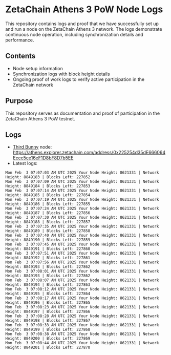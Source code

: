 # ZetaChain Athens 3 PoW Node Logs
This repository contains logs and proof that we have successfully set up and run a node on the ZetaChain Athens 3 network. The logs demonstrate continuous node operation, including synchronization details and performance.

## Contents
- Node setup information
- Synchronization logs with block height details
- Ongoing proof of work logs to verify active participation in the ZetaChain network

## Purpose
This repository serves as documentation and proof of participation in the ZetaChain Athens 3 PoW testnet.

## Logs

- [Third Bunny](https://thirdbunny.xyz/) node: https://athens.explorer.zetachain.com/address/0x225254d35dE666064Eccc5ce16eF1D8bF8D7b5EE
- Latest logs:
```
Mon Feb  3 07:07:03 AM UTC 2025 Your Node Height: 8621331 | Network Height: 8849183 | Blocks Left: 227852
Mon Feb  3 07:07:09 AM UTC 2025 Your Node Height: 8621331 | Network Height: 8849184 | Blocks Left: 227853
Mon Feb  3 07:07:14 AM UTC 2025 Your Node Height: 8621331 | Network Height: 8849185 | Blocks Left: 227854
Mon Feb  3 07:07:19 AM UTC 2025 Your Node Height: 8621331 | Network Height: 8849186 | Blocks Left: 227855
Mon Feb  3 07:07:24 AM UTC 2025 Your Node Height: 8621331 | Network Height: 8849187 | Blocks Left: 227856
Mon Feb  3 07:07:30 AM UTC 2025 Your Node Height: 8621331 | Network Height: 8849188 | Blocks Left: 227857
Mon Feb  3 07:07:35 AM UTC 2025 Your Node Height: 8621331 | Network Height: 8849189 | Blocks Left: 227858
Mon Feb  3 07:07:40 AM UTC 2025 Your Node Height: 8621331 | Network Height: 8849190 | Blocks Left: 227859
Mon Feb  3 07:07:45 AM UTC 2025 Your Node Height: 8621331 | Network Height: 8849191 | Blocks Left: 227860
Mon Feb  3 07:07:51 AM UTC 2025 Your Node Height: 8621331 | Network Height: 8849192 | Blocks Left: 227861
Mon Feb  3 07:07:56 AM UTC 2025 Your Node Height: 8621331 | Network Height: 8849193 | Blocks Left: 227862
Mon Feb  3 07:08:01 AM UTC 2025 Your Node Height: 8621331 | Network Height: 8849193 | Blocks Left: 227862
Mon Feb  3 07:08:07 AM UTC 2025 Your Node Height: 8621331 | Network Height: 8849194 | Blocks Left: 227863
Mon Feb  3 07:08:12 AM UTC 2025 Your Node Height: 8621331 | Network Height: 8849195 | Blocks Left: 227864
Mon Feb  3 07:08:17 AM UTC 2025 Your Node Height: 8621331 | Network Height: 8849196 | Blocks Left: 227865
Mon Feb  3 07:08:23 AM UTC 2025 Your Node Height: 8621331 | Network Height: 8849197 | Blocks Left: 227866
Mon Feb  3 07:08:28 AM UTC 2025 Your Node Height: 8621331 | Network Height: 8849198 | Blocks Left: 227867
Mon Feb  3 07:08:33 AM UTC 2025 Your Node Height: 8621331 | Network Height: 8849199 | Blocks Left: 227868
Mon Feb  3 07:08:38 AM UTC 2025 Your Node Height: 8621331 | Network Height: 8849200 | Blocks Left: 227869
Mon Feb  3 07:08:44 AM UTC 2025 Your Node Height: 8621331 | Network Height: 8849201 | Blocks Left: 227870
```
